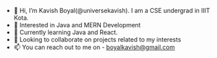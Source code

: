 - 👋 Hi, I’m Kavish Boyal(@universekavish). I am a CSE undergrad in IIIT Kota.
- 👀 Interested in Java and MERN Development
- 🌱 Currently learning Java and React.
- 💞️ Looking to collaborate on projects related to my interests
- 📫 You can reach out to me on - boyalkavish@gmail.com

<!---
universekavish/universekavish is a ✨ special ✨ repository because its `README.md` (this file) appears on your GitHub profile.
You can click the Preview link to take a look at your changes.
--->
